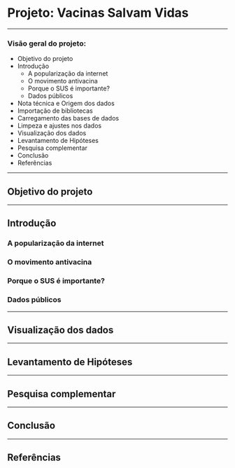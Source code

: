 # Projeto: Vacinas Salvam Vidas


---
### Visão geral do projeto:

 - Objetivo do projeto
 - Introdução
    - A popularização da internet
    - O movimento antivacina
    - Porque o SUS é importante?
    - Dados públicos
 - Nota técnica e Origem dos dados
 - Importação de bibliotecas
 - Carregamento das bases de dados
 - Limpeza e ajustes nos dados
 - Visualização dos dados
 - Levantamento de Hipóteses
 - Pesquisa complementar
 - Conclusão
 - Referências
 
 ---
 ## Objetivo do projeto
 
 ---
 ## Introdução
 ### A popularização da internet
 ### O movimento antivacina
 ### Porque o SUS é importante?
 ### Dados públicos
 
 ---
 ## Visualização dos dados
 
 ---
 ## Levantamento de Hipóteses
 
 ---
 ## Pesquisa complementar
 
 ---
 ## Conclusão
 
 ---
 ## Referências
